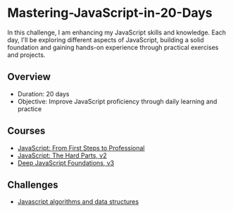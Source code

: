 # Mastering-JavaScript-in-20-Days
In this challenge, I am enhancing my JavaScript skills and knowledge. Each day, I'll be exploring different aspects of JavaScript, building a solid foundation and gaining hands-on experience through practical exercises and projects.

## Overview

- Duration: 20 days
- Objective: Improve JavaScript proficiency through daily learning and practice

## Courses

- [JavaScript: From First Steps to Professional](https://frontendmasters.com/courses/javascript-first-steps/)
- [JavaScript: The Hard Parts, v2](https://frontendmasters.com/courses/javascript-hard-parts-v2/)
- [Deep JavaScript Foundations, v3](https://frontendmasters.com/courses/deep-javascript-v3/)

## Challenges

- [Javascript algorithms and data structures](https://www.freecodecamp.org/learn/javascript-algorithms-and-data-structures/basic-algorithm-scripting/convert-celsius-to-fahrenheit)


  
  
